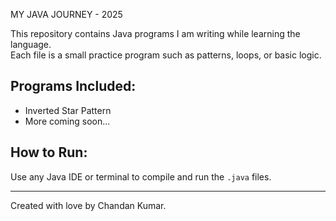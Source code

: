 MY JAVA JOURNEY - 2025

This repository contains Java programs I am writing while learning the language.  
Each file is a small practice program such as patterns, loops, or basic logic.

## Programs Included:
- Inverted Star Pattern
- More coming soon...

## How to Run:
Use any Java IDE or terminal to compile and run the `.java` files.

---

Created with love by Chandan Kumar.
